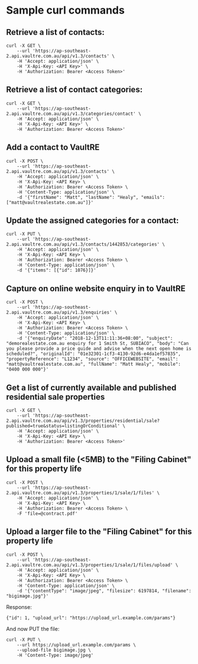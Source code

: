 # Sample curl commands

## Retrieve a list of contacts:

```
curl -X GET \
    --url 'https://ap-southeast-2.api.vaultre.com.au/api/v1.3/contacts' \
    -H 'Accept: application/json' \
    -H 'X-Api-Key: <API Key>' \
    -H 'Authorization: Bearer <Access Token>'
```

## Retrieve a list of contact categories:

```
curl -X GET \
    --url 'https://ap-southeast-2.api.vaultre.com.au/api/v1.3/categories/contact' \
    -H 'Accept: application/json' \
    -H 'X-Api-Key: <API Key>' \
    -H 'Authorization: Bearer <Access Token>'
```

## Add a contact to VaultRE

```
curl -X POST \
    --url 'https://ap-southeast-2.api.vaultre.com.au/api/v1.3/contacts' \
    -H 'Accept: application/json' \
    -H 'X-Api-Key: <API Key> \
    -H 'Authorization: Bearer <Access Token> \
    -H 'Content-Type: application/json' \
    -d '{"firstName": "Matt", "lastName": "Healy", "emails": ["matt@vaultrealestate.com.au"]}'
```

## Update the assigned categories for a contact:
```
curl -X PUT \
    --url 'https://ap-southeast-2.api.vaultre.com.au/api/v1.3/contacts/1442853/categories' \
    -H 'Accept: application/json' \
    -H 'X-Api-Key: <API Key> \
    -H 'Authorization: Bearer <Access Token> \
    -H 'Content-Type: application/json' \
    -d '{"items": [{"id": 1076}]}'
```

## Capture on online website enquiry in to VaultRE

```
curl -X POST \
    --url 'https://ap-southeast-2.api.vaultre.com.au/api/v1.3/enquiries' \
    -H 'Accept: application/json' \
    -H 'X-Api-Key: <API Key> \
    -H 'Authorization: Bearer <Access Token> \
    -H 'Content-Type: application/json' \
    -d '{"enquiryDate": "2018-12-13T11:11:36+08:00", "subject": "demorealestate.com.au enquiry for 1 Smith St, SUBIACO", "body": "Can you please provide a price guide and advise when the next open home is scheduled?", "originalId": "01e32301-1cf3-4130-92d6-e4da1ef57835", "propertyReference": "L1234", "source": "OFFICEWEBSITE", "email": "matt@vaultrealestate.com.au", "fullName": "Matt Healy", "mobile": "0400 000 000"}'
```

## Get a list of currently available and published residential sale properties

```
curl -X GET \
    --url 'https://ap-southeast-2.api.vaultre.com.au/api/v1.3/properties/residential/sale?published=true&status=listingOrConditional' \
    -H 'Accept: application/json' \
    -H 'X-Api-Key: <API Key> \
    -H 'Authorization: Bearer <Access Token>'
```

## Upload a small file (<5MB) to the "Filing Cabinet" for this property life

```
curl -X POST \
    --url 'https://ap-southeast-2.api.vaultre.com.au/api/v1.3/properties/1/sale/1/files' \
    -H 'Accept: application/json' \
    -H 'X-Api-Key: <API Key> \
    -H 'Authorization: Bearer <Access Token> \
    -F 'file=@contract.pdf'
```


## Upload a larger file to the "Filing Cabinet" for this property life

```
curl -X POST \
    --url 'https://ap-southeast-2.api.vaultre.com.au/api/v1.3/properties/1/sale/1/files/upload' \
    -H 'Accept: application/json' \
    -H 'X-Api-Key: <API Key> \
    -H 'Authorization: Bearer <Access Token> \
    -H 'Content-Type: application/json' \
    -d '{"contentType": "image/jpeg", "filesize": 6197814, "filename": "bigimage.jpg"}'

```
Response:
```
{"id": 1, "upload_url": "https://upload_url.example.com/params"}
```

And now PUT the file:

```
curl -X PUT \
    --url https://upload_url.example.com/params \
    --upload-file bigimage.jpg \
    -H 'Content-Type: image/jpeg'
```
